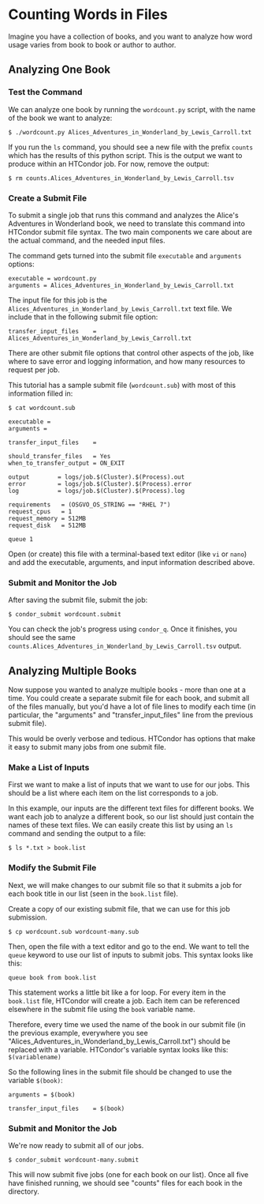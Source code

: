 # Counting Words in Files

Imagine you have a collection of books, and you want to analyze how word
usage varies from book to book or author to author. 

## Analyzing One Book

### Test the Command

We can analyze one book by running the `wordcount.py` script, with the 
name of the book we want to analyze: 

	$ ./wordcount.py Alices_Adventures_in_Wonderland_by_Lewis_Carroll.txt 

If you run the `ls` command, you should see a new file with the prefix `counts`
which has the results of this python script. This is the output we want to 
produce within an HTCondor job. For now, remove the output: 

	$ rm counts.Alices_Adventures_in_Wonderland_by_Lewis_Carroll.tsv

### Create a Submit File

To submit a single job that runs this command and analyzes the 
Alice's Adventures in Wonderland book, we need to translate this command 
into HTCondor submit file syntax. The two main components we care about 
are the actual command, and the needed input files. 

The command gets turned into the submit file `executable` and `arguments` options: 

	executable = wordcount.py
	arguments = Alices_Adventures_in_Wonderland_by_Lewis_Carroll.txt	

The input file for this job is the `Alices_Adventures_in_Wonderland_by_Lewis_Carroll.txt` 
text file. We include that in the following submit file option: 

	transfer_input_files    = Alices_Adventures_in_Wonderland_by_Lewis_Carroll.txt

There are other submit file options that control other aspects of the job, like 
where to save error and logging information, and how many resources to request per 
job. 

This tutorial has a sample submit file (`wordcount.sub`) with most of this information filled in: 

	$ cat wordcount.sub

	executable = 
	arguments = 

	transfer_input_files    = 
	
	should_transfer_files   = Yes
	when_to_transfer_output = ON_EXIT

	output        = logs/job.$(Cluster).$(Process).out
	error         = logs/job.$(Cluster).$(Process).error
	log           = logs/job.$(Cluster).$(Process).log

	requirements   = (OSGVO_OS_STRING == "RHEL 7")
	request_cpus   = 1
	request_memory = 512MB
	request_disk   = 512MB

	queue 1     

Open (or create) this file with a terminal-based text editor (like `vi` or `nano`) and 
add the executable, arguments, and input information described above. 

### Submit and Monitor the Job

After saving the submit file, submit the job: 

	$ condor_submit wordcount.submit

You can check the job's progress using `condor_q`. Once it finishes, you should 
see the same `counts.Alices_Adventures_in_Wonderland_by_Lewis_Carroll.tsv` output. 

## Analyzing Multiple Books

Now suppose you wanted to analyze multiple books - more than one at a time. 
You could create a separate submit file for each book, and submit all of the
files manually, but you'd have a lot of file lines to modify each time
(in particular, the "arguments" and "transfer_input_files" line from the 
previous submit file). 

This would be overly verbose and tedious. HTCondor has options that make it easy to 
submit many jobs from one submit file. 

### Make a List of Inputs

First we want to make a list of inputs that we want to use for our jobs. This 
should be a list where each item on the list corresponds to a job. 

In this example, our inputs are the different text files for different books. We 
want each job to analyze a different book, so our list should just contain the 
names of these text files. We can easily create this list by using an `ls` command and 
sending the output to a file: 

	$ ls *.txt > book.list 

### Modify the Submit File

Next, we will make changes to our submit file so that it submits a job for 
each book title in our list (seen in the `book.list` file). 

Create a copy of our existing submit file, that we can use for this job submission. 

	$ cp wordcount.sub wordcount-many.sub

Then, open the file with a text editor and go to the end. We want to tell the 
`queue` keyword to use our list of inputs to submit jobs. This syntax looks like 
this: 

	queue book from book.list 

This statement works a little bit like a for loop. For every item in the `book.list` 
file, HTCondor will create a job. Each item can be referenced elsewhere in the submit 
file using the `book` variable name. 

Therefore, every time we used the name of the book in our submit file (in the previous example, 
everywhere you see "Alices_Adventures_in_Wonderland_by_Lewis_Carroll.txt") should be 
replaced with a variable. HTCondor's variable syntax looks like this: `$(variablename)`

So the following lines in the submit file should be changed to use the variable `$(book)`: 

	arguments = $(book)

	transfer_input_files    = $(book)

### Submit and Monitor the Job

We're now ready to submit all of our jobs. 

	$ condor_submit wordcount-many.submit

This will now submit five jobs (one for each book on our list). Once all five 
have finished running, we should see "counts" files for each book in the directory. 
